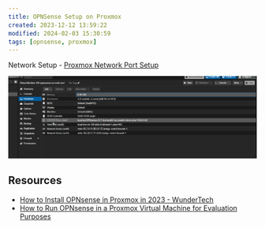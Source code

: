 ```yaml
---
title: OPNSense Setup on Proxmox
created: 2023-12-12 13:59:22
modified: 2024-02-03 15:30:59
tags: [opnsense, proxmox]
---
```


Network Setup - [Proxmox Network Port Setup](./2023-12-12-Proxmox_Network_Port_Setup.md)

![OPNSense Setup on Proxmox](./assets/OPNSense-Setup-on-Proxmox.png)

## Resources

- [How to Install OPNsense in Proxmox in 2023 - WunderTech](https://www.wundertech.net/how-to-install-opnsense-in-proxmox/)
- [How to Run OPNsense in a Proxmox Virtual Machine for Evaluation Purposes](https://homenetworkguy.com/how-to/run-opnsense-in-proxmox-vm/) 
